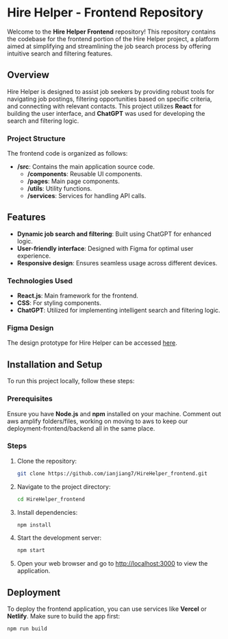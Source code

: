 # Hire Helper - Frontend Repository

Welcome to the **Hire Helper Frontend** repository! This repository contains the codebase for the frontend portion of the Hire Helper project, a platform aimed at simplifying and streamlining the job search process by offering intuitive search and filtering features.

## Overview
Hire Helper is designed to assist job seekers by providing robust tools for navigating job postings, filtering opportunities based on specific criteria, and connecting with relevant contacts. This project utilizes **React** for building the user interface, and **ChatGPT** was used for developing the search and filtering logic.

### Project Structure
The frontend code is organized as follows:
- **/src**: Contains the main application source code.
  - **/components**: Reusable UI components.
  - **/pages**: Main page components.
  - **/utils**: Utility functions.
  - **/services**: Services for handling API calls.

## Features
- **Dynamic job search and filtering**: Built using ChatGPT for enhanced logic.
- **User-friendly interface**: Designed with Figma for optimal user experience.
- **Responsive design**: Ensures seamless usage across different devices.

### Technologies Used
- **React.js**: Main framework for the frontend.
- **CSS**: For styling components.
- **ChatGPT**: Utilized for implementing intelligent search and filtering logic.

### Figma Design
The design prototype for Hire Helper can be accessed [here](https://www.figma.com/proto/ylBTFd5mJ7z4VU0HvLIAY7/NYU-Alumni-Connect?node-id=0-1&t=ICLtsy9guTtikR7B-1).

## Installation and Setup
To run this project locally, follow these steps:

### Prerequisites
Ensure you have **Node.js** and **npm** installed on your machine.
Comment out aws amplify folders/files, working on moving to aws to keep our deployment-frontend/backend all in the same place. 

### Steps
1. Clone the repository:
   ```bash
   git clone https://github.com/ianjiang7/HireHelper_frontend.git
   ```
2. Navigate to the project directory:
   ```bash
   cd HireHelper_frontend
   ```
3. Install dependencies:
   ```bash
   npm install
   ```
4. Start the development server:
   ```bash
   npm start
   ```
5. Open your web browser and go to [http://localhost:3000](http://localhost:3000) to view the application.

## Deployment
To deploy the frontend application, you can use services like **Vercel** or **Netlify**. Make sure to build the app first:

```bash
npm run build
```


